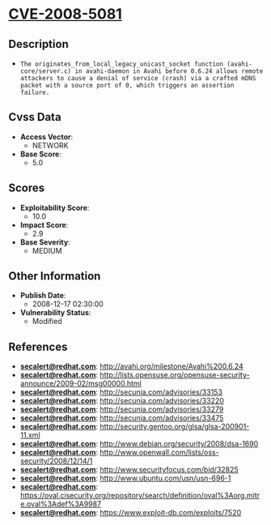 
# [CVE-2008-5081](http://avahi.org/milestone/Avahi%200.6.24)

## Description

- `The originates_from_local_legacy_unicast_socket function (avahi-core/server.c) in avahi-daemon in Avahi before 0.6.24 allows remote attackers to cause a denial of service (crash) via a crafted mDNS packet with a source port of 0, which triggers an assertion failure.`

## Cvss Data

- **Access Vector**:
  - NETWORK
- **Base Score**:
  - 5.0

## Scores

- **Exploitability Score**:
  - 10.0
- **Impact Score**:
  - 2.9
- **Base Severity**:
  - MEDIUM

## Other Information

- **Publish Date**:
  - 2008-12-17 02:30:00
- **Vulnerability Status**:
  - Modified

## References

- **secalert@redhat.com**: http://avahi.org/milestone/Avahi%200.6.24
- **secalert@redhat.com**: http://lists.opensuse.org/opensuse-security-announce/2009-02/msg00000.html
- **secalert@redhat.com**: http://secunia.com/advisories/33153
- **secalert@redhat.com**: http://secunia.com/advisories/33220
- **secalert@redhat.com**: http://secunia.com/advisories/33279
- **secalert@redhat.com**: http://secunia.com/advisories/33475
- **secalert@redhat.com**: http://security.gentoo.org/glsa/glsa-200901-11.xml
- **secalert@redhat.com**: http://www.debian.org/security/2008/dsa-1690
- **secalert@redhat.com**: http://www.openwall.com/lists/oss-security/2008/12/14/1
- **secalert@redhat.com**: http://www.securityfocus.com/bid/32825
- **secalert@redhat.com**: http://www.ubuntu.com/usn/usn-696-1
- **secalert@redhat.com**: https://oval.cisecurity.org/repository/search/definition/oval%3Aorg.mitre.oval%3Adef%3A9987
- **secalert@redhat.com**: https://www.exploit-db.com/exploits/7520
